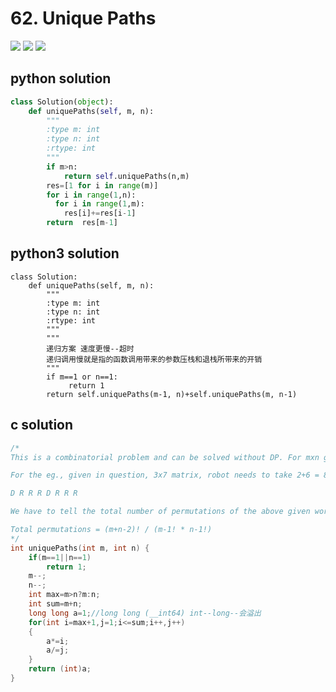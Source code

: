 # 62. Unique Paths
<img src="https://github.com/vampire1996/LeetCode/blob/master/Problems/1-100/62.%20Unique%20Paths/problem.png"/>
<img src="https://github.com/vampire1996/LeetCode/blob/master/Problems/1-100/62.%20Unique%20Paths/example.png"/>
<img src="https://github.com/vampire1996/LeetCode/blob/master/Problems/1-100/62.%20Unique%20Paths/递归和迭代.png"/>


## python solution
```python
class Solution(object):
    def uniquePaths(self, m, n):
        """
        :type m: int
        :type n: int
        :rtype: int
        """
        if m>n:
            return self.uniquePaths(n,m)
        res=[1 for i in range(m)]
        for i in range(1,n):
          for i in range(1,m):
            res[i]+=res[i-1]
        return  res[m-1] 
```

## python3 solution
```python3
class Solution:
    def uniquePaths(self, m, n):
        """
        :type m: int
        :type n: int
        :rtype: int
        """
        """
        递归方案 速度更慢--超时
        递归调用慢就是指的函数调用带来的参数压栈和退栈所带来的开销
        """
        if m==1 or n==1:
             return 1
        return self.uniquePaths(m-1, n)+self.uniquePaths(m, n-1)  
```

## c solution
```c
/*
This is a combinatorial problem and can be solved without DP. For mxn grid, robot has to move exactly m-1 steps down and n-1 steps right and these can be done in any order.

For the eg., given in question, 3x7 matrix, robot needs to take 2+6 = 8 steps with 2 down and 6 right in any order. That is nothing but a permutation problem. Denote down as 'D' and right as 'R', following is one of the path :-

D R R R D R R R

We have to tell the total number of permutations of the above given word. So, decrease both m & n by 1 and apply following formula:-

Total permutations = (m+n-2)! / (m-1! * n-1!)
*/
int uniquePaths(int m, int n) {
    if(m==1||n==1)
        return 1;
    m--;
    n--;
    int max=m>n?m:n;
    int sum=m+n;
    long long a=1;//long long (__int64) int--long--会溢出
    for(int i=max+1,j=1;i<=sum;i++,j++)
    {
        a*=i;
        a/=j;
    }
    return (int)a;  
}
```
